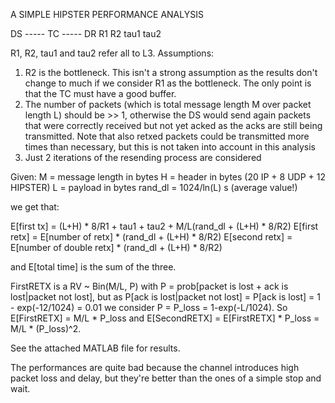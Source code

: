 A SIMPLE HIPSTER PERFORMANCE ANALYSIS

DS ----- TC ----- DR
    R1        R2
    tau1      tau2

R1, R2, tau1 and tau2 refer all to L3.
Assumptions:
1) R2 is the bottleneck. This isn't a strong assumption as the results don't change to much if we consider R1 as the bottleneck. The only point is that the TC must have a good buffer.
2) The number of packets (which is total message length M over packet length L) should be >> 1, otherwise the DS would send again packets that were correctly received but not yet acked as the acks are still being transmitted. Note that also retxed packets could be transmitted more times than necessary, but this is not taken into account in this analysis
3) Just 2 iterations of the resending process are considered

Given:
M = message length in bytes
H = header in bytes (20 IP + 8 UDP + 12 HIPSTER)
L = payload in bytes
rand_dl = 1024/ln(L) s (average value!)

we get that:

E[first tx] = (L+H) * 8/R1 + tau1 + tau2 + M/L(rand_dl + (L+H) * 8/R2)
E[first retx] = E[number of retx] * (rand_dl + (L+H) * 8/R2)
E[second retx] = E[number of double retx] * (rand_dl + (L+H) * 8/R2)

and E[total time] is the sum of the three.

FirstRETX is a RV ~ Bin(M/L, P) with P = prob[packet is lost + ack is lost|packet not lost], but as P[ack is lost|packet not lost] = P[ack is lost] = 1 - exp(-12/1024) = 0.01 we consider P = P_loss = 1-exp(-L/1024).
So E[FirstRETX] = M/L * P_loss and E[SecondRETX] = E[FirstRETX] * P_loss = M/L * (P_loss)^2.

See the attached MATLAB file for results.

The performances are quite bad because the channel introduces high packet loss and delay, but they're better than the ones of a simple stop and wait.
